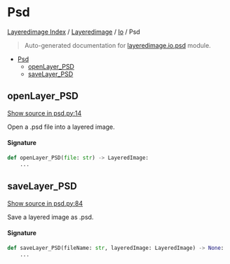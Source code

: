 # Psd

[Layeredimage Index](../../README.md#layeredimage-index) /
[Layeredimage](../index.md#layeredimage) /
[Io](./index.md#io) /
Psd

> Auto-generated documentation for [layeredimage.io.psd](../../../../layeredimage/io/psd.py) module.

- [Psd](#psd)
  - [openLayer_PSD](#openlayer_psd)
  - [saveLayer_PSD](#savelayer_psd)

## openLayer_PSD

[Show source in psd.py:14](../../../../layeredimage/io/psd.py#L14)

Open a .psd file into a layered image.

#### Signature

```python
def openLayer_PSD(file: str) -> LayeredImage:
    ...
```



## saveLayer_PSD

[Show source in psd.py:84](../../../../layeredimage/io/psd.py#L84)

Save a layered image as .psd.

#### Signature

```python
def saveLayer_PSD(fileName: str, layeredImage: LayeredImage) -> None:
    ...
```


